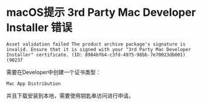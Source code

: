 # macOS提示 3rd Party Mac Developer Installer 错误

```shell
Asset validation failed The product archive package's signature is invalid. Ensure that it is signed with your "3rd Party Mac Developer Installer" certificate. (ID: 8984bfb4-c3fd-4975-98bb-7e70023db001) (90237
```

需要在Developer中创建一个证书类型：

`Mac App Distribution`

并且下载安装到本地，需要使用钥匙串访问进行申请。